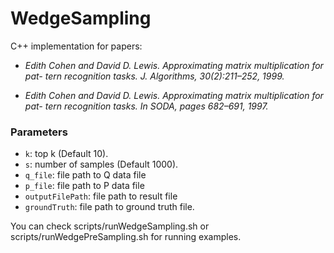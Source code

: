 # WedgeSampling

C++ implementation for papers: 


+ *Edith Cohen and David D. Lewis. Approximating matrix multiplication for pat- tern recognition tasks. J. Algorithms, 30(2):211–252, 1999.*

+ *Edith Cohen and David D. Lewis. Approximating matrix multiplication for pat- tern recognition tasks. In SODA, pages 682–691, 1997.*

### Parameters
- `k`: top k (Default 10).
- `s`: number of samples (Default 1000).
- `q_file`: file path to Q data file
- `p_file`: file path to P data file
- `outputFilePath`: file path to result file
- `groundTruth`: file path to ground truth file.



You can check scripts/runWedgeSampling.sh or scripts/runWedgePreSampling.sh for running examples.